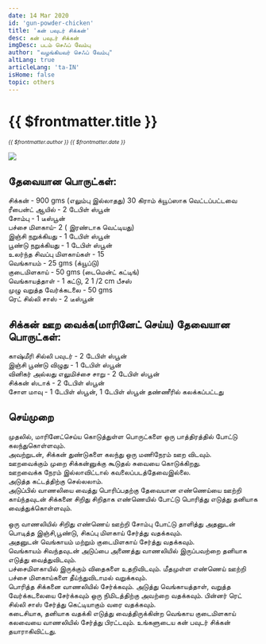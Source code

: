 ```yaml
---
date: 14 Mar 2020
id: 'gun-powder-chicken'
title: 'கன் பவுடர் சிக்கன்'
desc: கன் பவுடர் சிக்கன்
imgDesc: படம் செஃப் வேம்பு
author: "வழங்கியவர் செஃப் வேம்பு"
altLang: true
articleLang: 'ta-IN'
isHome: false
topic: others
---
```


<altLang />

# {{ $frontmatter.title }}
<i style="font-size: 0.75em;"> {{ $frontmatter.author }} {{ $frontmatter.date }} </i>

![](/img/others/gun-powder-chicken/_thumbnail.png)

## தேவையான பொருட்கள்:

சிக்கன் - 900 gms (எலும்பு இல்லாதது) 30 கிராம் க்யூப்ஸாக வெட்டப்பட்டவை    
ரீபைன்ட் ஆயில் - 2 டேபிள் ஸ்பூன்  
சோம்பு -  1 டீஸ்பூன்  
பச்சை மிளகாய்- 2  ( இரண்டாக வெட்டியது)  
இஞ்சி நறுக்கியது - 1 டேபிள் ஸ்பூன்  
பூண்டு நறுக்கியது - 1 டேபிள் ஸ்பூன்  
உலர்ந்த சிவப்பு மிளகாய்கள் - 15   
வெங்காயம் - 25 gms (க்யூப்டு)  
குடைமிளகாய் - 50 gms (டைமென்ட் கட்டிங்)  
வெங்காயத்தாள் - 1 கட்டு, 2  1 /2 cm பீசஸ்  
முழு வறுத்த வேர்க்கடலை - 50 gms   
ரெட் சில்லி சாஸ் - 2 டீஸ்பூன்  

## சிக்கன் ஊற வைக்க(மாரினேட் செய்ய) தேவையான பொருட்கள்:

காஷ்மீரி சில்லி பவுடர் - 2 டேபிள் ஸ்பூன்  
இஞ்சி பூண்டு விழுது - 1 டேபிள் ஸ்பூன்  
வினிகர் அல்லது எலுமிச்சை சாறு -  2 டேபிள் ஸ்பூன்  
சிக்கன் ஸ்டாக்  -  2 டேபிள் ஸ்பூன்  
சோள மாவு -  1 டேபிள் ஸ்பூன், 1 டேபிள் ஸ்பூன் தண்ணீரில் கலக்கப்பட்டது  

## செய்முறை

முதலில், மாரினேட்செய்ய கொடுத்துள்ள பொருட்களை ஒரு பாத்திரத்தில் போட்டு கலந்துகொள்ளவும்.  
அவற்றுடன், சிக்கன் துண்டுகளை கலந்து ஒரு மணிநேரம் ஊற விடவும்.    
ஊறவைக்கும் முறை சிக்கன்னுக்கு கூடுதல் சுவையை கொடுக்கிறது.  
ஊறவைக்க நேரம் இல்லாவிட்டால் கவலைப்படத்தேவைஇல்லை.    
அடுத்த கட்டத்திற்கு செல்லலாம்.    
அடுப்பில் வாணலியை வைத்து பொரிப்பதற்கு தேவையான எண்ணெய்யை ஊற்றி காய்ந்தவுடன் சிக்கனை சிறிது சிறிதாக எண்ணெயில் போட்டு பொரித்து எடுத்து தனியாக வைத்துக்கொள்ளவும்.  

ஒரு வாணலியில் சிறிது எண்ணெய் ஊற்றி  சோம்பு போட்டு தாளித்து அதனுடன் பொடித்த இஞ்சி,பூண்டு, சிகப்பு மிளகாய் சேர்த்து வதக்கவும்.   
அதனுடன் வெங்காயம் மற்றும் குடைமிளகாய்  சேர்த்து வதக்கவும்.  
வெங்காயம் சிவந்தவுடன் அடுப்பை அணைத்து வாணலியில் இருப்பவற்றை தனியாக எடுத்து வைத்துவிடவும்.   
பச்சைமிளகாயில் இருக்கும் விதைகளை உதறிவிடவும்.  மீதமுள்ள எண்ணெய் ஊற்றி  பச்சை மிளகாய்களை தீய்ந்துவிடாமல் வறுக்கவும்.  
பொரித்த சிக்கனை வாணலியில் சேர்க்கவும். அடுத்து வெங்காயத்தாள், வறுத்த வேர்க்கடலையை  சேர்க்கவும் ஒரு நிமிடத்திற்கு அவற்றை 
வதக்கவும். பின்னர்  ரெட் சில்லி சாஸ் சேர்த்து கெட்டியாகும் வரை வதக்கவும்.  
கடைசியாக, தனியாக வதக்கி எடுத்து வைத்திருக்கின்ற வெங்காய குடைமிளகாய் கலவையை வாணலியில்  சேர்த்து பிரட்டவும்.
உங்களுடைய கன் பவுடர் சிக்கன் தயாராகிவிட்டது.  

